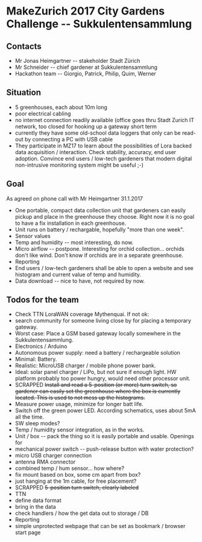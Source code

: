 # MakeZurich 2017 City Gardens Challenge -- Sukkulentensammlung

## Contacts
* Mr Jonas Heimgartner -- stakeholder Stadt Zürich
* Mr Schneider -- chief gardener at Sukkulentensammlung
* Hackathon team -- Giorgio, Patrick, Philip, Quim, Werner

## Situation
* 5 greenhouses, each about 10m long
* poor electrical cabling
* no internet connection readily available (office goes thru Stadt Zurich IT network, too closed for hooking up a gateway short term
* currently they have some old-school data loggers that only can be read-out by connecting a PC with USB cable
* They participate in MZ17 to learn about the possibilities of Lora backed data acquisition / interaction. Check stability, accuracy, end user adoption. Convince end users / low-tech gardeners that modern digital non-intrusive monitoring system might be useful ;-)

## Goal
As agreed on phone call with Mr Heimgartner 31.1.2017
* One portable, compact data collection unit that gardeners can easily pickup and place in the greenhouse they choose. Right now it is no goal to have a fix installation in each greenhouse.
* Unit runs on battery / rechargable, hopefully "more than one week".
* Sensor values
 * Temp and humidity -- most interesting, do now.
 * Micro airflow -- postpone. Interesting for orchid collection... orchids don't like wind. Don't know if orchids are in a separate greenhouse.
* Reporting
 * End users / low-tech gardeners shall be able to open a website and see histogram and current value of temp and humidity.
 * Data download -- nice to have, not required by now.

## Todos for the team
* Check TTN LoraWAN coverage Mythenquai. If not ok:
 * search community for someone living close by for placing a temporary gateway.
 * Worst case: Place a GSM based gateway locally somewhere in the Sukkulentensammlung.
* Electronics / Arduino
 * Autonomous power supply: need a battery / rechargeable solution
  * Minimal: Battery.
  * Realistic: MicroUSB charger / mobile phone power bank.
  * Ideal: solar panel charger / LiPo, but not sure if enough light. HW platform probably too power hungry, would need other processor  unit.
* SCRAPPED ~~Install and read a 5-position (or more) turn switch, so gardener can easily set the greenhouse where the box is currently located. This is used to not mess up the histograms.~~
* Measure power usage, minimize for longer batt life.
 * Switch off the green power LED. According schematics, uses about 5mA all the time.
 * SW sleep modes?
* Temp / humidity sensor integration, as in the works.
* Unit / box -- pack the thing so it is easily portable and usable. Openings for 
 * mechanical power switch -- push-release button with water protection?
 * micro USB charger connection
 * antenna RMA connector
 * combined temp / hum sensor... how where?
  * fix mount based on box, some cm apart from box?
  * just hanging at the 1m cable, for free placement?
  * SCRAPPED ~~5-position turn switch, clearly labeled~~
* TTN
 * define data format
 * bring in the data
 * check handlers / how the get data out to storage / DB
* Reporting
 * simple unprotected webpage that can be set as bookmark / browser start page


